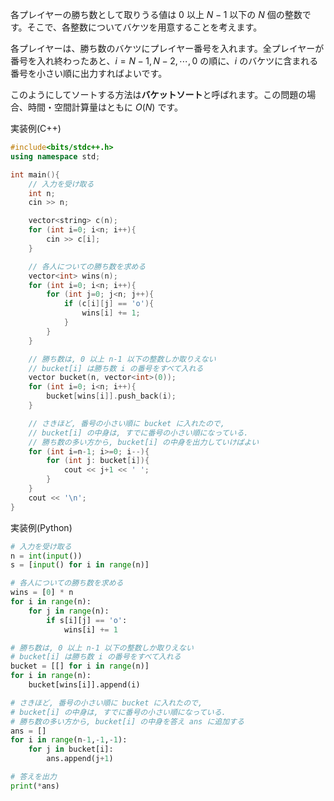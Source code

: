 各プレイヤーの勝ち数として取りうる値は $0$ 以上 $N-1$ 以下の $N$ 個の整数です。そこで、各整数についてバケツを用意することを考えます。

各プレイヤーは、勝ち数のバケツにプレイヤー番号を入れます。全プレイヤーが番号を入れ終わったあと、$i=N-1, N-2, \cdots, 0$ の順に、$i$ のバケツに含まれる番号を小さい順に出力すればよいです。

このようにしてソートする方法は**バケットソート**と呼ばれます。この問題の場合、時間・空間計算量はともに $O(N)$ です。

実装例(C++)
```cpp
#include<bits/stdc++.h>
using namespace std;

int main(){
	// 入力を受け取る
	int n;
	cin >> n;

	vector<string> c(n);
	for (int i=0; i<n; i++){
		cin >> c[i];
	}

	// 各人についての勝ち数を求める
	vector<int> wins(n);
	for (int i=0; i<n; i++){
		for (int j=0; j<n; j++){
			if (c[i][j] == 'o'){
				wins[i] += 1;
			}
		}
	}

	// 勝ち数は, 0 以上 n-1 以下の整数しか取りえない
	// bucket[i] は勝ち数 i の番号をすべて入れる
	vector bucket(n, vector<int>(0));
	for (int i=0; i<n; i++){
		bucket[wins[i]].push_back(i);
	}

	// さきほど, 番号の小さい順に bucket に入れたので,
	// bucket[i] の中身は, すでに番号の小さい順になっている.
	// 勝ち数の多い方から, bucket[i] の中身を出力していけばよい
	for (int i=n-1; i>=0; i--){
		for (int j: bucket[i]){
			cout << j+1 << ' ';
		}
	}
	cout << '\n';
}
```

実装例(Python)
```python
# 入力を受け取る
n = int(input())
s = [input() for i in range(n)]

# 各人についての勝ち数を求める
wins = [0] * n
for i in range(n):
	for j in range(n):
		if s[i][j] == 'o':
			wins[i] += 1

# 勝ち数は, 0 以上 n-1 以下の整数しか取りえない
# bucket[i] は勝ち数 i の番号をすべて入れる
bucket = [[] for i in range(n)]
for i in range(n):
	bucket[wins[i]].append(i)

# さきほど, 番号の小さい順に bucket に入れたので,
# bucket[i] の中身は, すでに番号の小さい順になっている.
# 勝ち数の多い方から, bucket[i] の中身を答え ans に追加する
ans = []
for i in range(n-1,-1,-1):
	for j in bucket[i]:
		ans.append(j+1)

# 答えを出力
print(*ans)
```